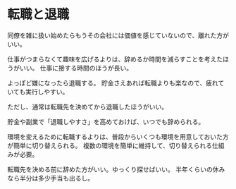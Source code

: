 # 転職と退職

同僚を雑に扱い始めたらもうその会社には価値を感じていないので、離れた方がいい。

仕事がつまらなくて趣味を広げるよりは、辞めるか時間を減らすことを考えたほうがいい。
仕事に接する時間のほうが長い。

よっぽど嫌になったら退職する。
貯金さえあれば転職よりも楽なので、疲れていても実行しやすい。

ただし、通常は転職先を決めてから退職したほうがいい。

貯金や副業で「退職しやすさ」を高めておけば、いつでも辞められる。

環境を変えるために転職するよりは、普段からいくつも環境を用意しておいた方が簡単に切り替えられる。
複数の環境を簡単に維持して、切り替えられる仕組みが必要。

転職先を決める前に辞めた方がいい。ゆっくり探せばいい。
半年くらいの休みなら半分は多少手当も出るし。
